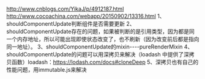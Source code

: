 http://www.cnblogs.com/YikaJ/p/4912187.html
http://www.cocoachina.com/webapp/20150902/13316.html
1、shouldComponentUpdate判断组件是否需要更新
2、shouldComponentUpdate存在的问题，如果被判断的是引用类型，因为都是同一个内存地址，所以可能出现即使状态改变了，也不刷新（因为改变前后都是指向同一地址）。
3、shouldComponentUpdate的mixin----pureRenderMixin
4、shouldComponentUpdate的问题可以用深拷贝来解决（loadash 中提供了深拷贝函数）loadash：https://lodash.com/docs#cloneDeep
5、深拷贝也有自己的性能问题，用immutable.js来解决
